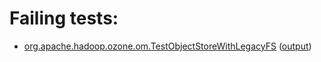# Failing tests: 

 * [org.apache.hadoop.ozone.om.TestObjectStoreWithLegacyFS](hadoop-ozone/integration-test/org.apache.hadoop.ozone.om.TestObjectStoreWithLegacyFS.txt) ([output](hadoop-ozone/integration-test/org.apache.hadoop.ozone.om.TestObjectStoreWithLegacyFS-output.txt))
